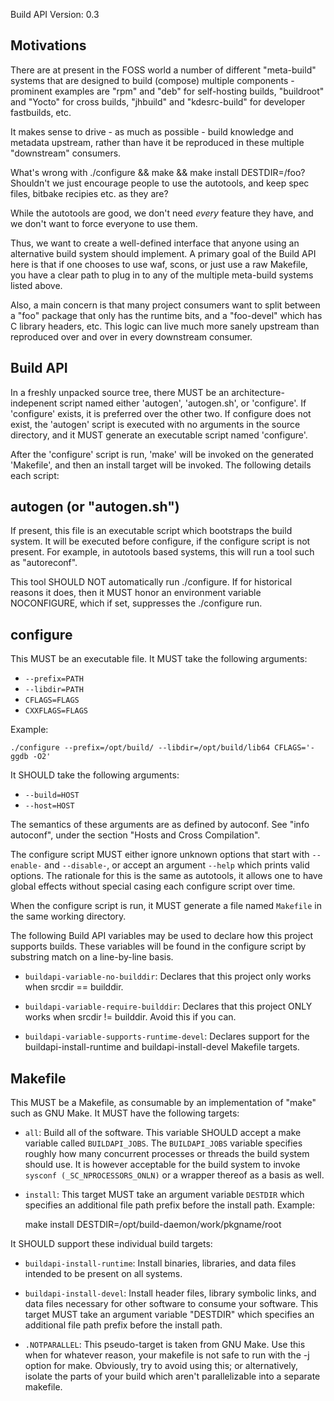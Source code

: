 Build API
Version: 0.3

Motivations
-----------

There are at present in the FOSS world a number of different
"meta-build" systems that are designed to build (compose) multiple
components - prominent examples are "rpm" and "deb" for self-hosting
builds, "buildroot" and "Yocto" for cross builds, "jhbuild" and
"kdesrc-build" for developer fastbuilds, etc.

It makes sense to drive - as much as possible - build knowledge and
metadata upstream, rather than have it be reproduced in these multiple
"downstream" consumers.

What's wrong with ./configure && make && make install DESTDIR=/foo?
Shouldn't we just encourage people to use the autotools, and keep spec
files, bitbake recipies etc. as they are?

While the autotools are good, we don't need *every* feature they have,
and we don't want to force everyone to use them.

Thus, we want to create a well-defined interface that anyone using an
alternative build system should implement.  A primary goal of the
Build API here is that if one chooses to use waf, scons, or just use a
raw Makefile, you have a clear path to plug in to any of the multiple
meta-build systems listed above.

Also, a main concern is that many project consumers want to split
between a "foo" package that only has the runtime bits, and a
"foo-devel" which has C library headers, etc.  This logic can live
much more sanely upstream than reproduced over and over in every
downstream consumer.

Build API
---------

In a freshly unpacked source tree, there MUST be an
architecture-indepenent script named either 'autogen', 'autogen.sh',
or 'configure'.  If 'configure' exists, it is preferred over the other
two.  If configure does not exist, the 'autogen' script is executed
with no arguments in the source directory, and it MUST generate an
executable script named 'configure'.

After the 'configure' script is run, 'make' will be invoked on the
generated 'Makefile', and then an install target will be invoked.  The
following details each script:

autogen (or "autogen.sh")
-------------------------

If present, this file is an executable script which bootstraps the
build system.  It will be executed before configure, if the configure
script is not present.  For example, in autotools based systems, this
will run a tool such as "autoreconf".

This tool SHOULD NOT automatically run ./configure.  If for historical
reasons it does, then it MUST honor an environment variable
NOCONFIGURE, which if set, suppresses the ./configure run.

configure
---------

This MUST be an executable file.  It MUST take the following arguments:

* `--prefix=PATH`
* `--libdir=PATH`
* `CFLAGS=FLAGS`
* `CXXFLAGS=FLAGS`

Example: 

	./configure --prefix=/opt/build/ --libdir=/opt/build/lib64 CFLAGS='-ggdb -O2'

It SHOULD take the following arguments:

* `--build=HOST`
* `--host=HOST`

The semantics of these arguments are as defined by autoconf.  See
"info autoconf", under the section "Hosts and Cross Compilation".

The configure script MUST either ignore unknown options that start
with `--enable-` and `--disable-`, or accept an argument `--help`
which prints valid options.  The rationale for this is the same as
autotools, it allows one to have global effects without special casing
each configure script over time.

When the configure script is run, it MUST generate a file named
`Makefile` in the same working directory.

The following Build API variables may be used to declare how this
project supports builds.  These variables will be found in the
configure script by substring match on a line-by-line basis.

* `buildapi-variable-no-builddir`: Declares that this project only works when srcdir == builddir.

* `buildapi-variable-require-builddir`: Declares that this project
   ONLY works when srcdir != builddir.  Avoid this if you can.

* `buildapi-variable-supports-runtime-devel`: Declares support for the
   buildapi-install-runtime and buildapi-install-devel Makefile
   targets.

Makefile
--------

This MUST be a Makefile, as consumable by an implementation of "make"
such as GNU Make.  It MUST have the following targets:

* `all`: Build all of the software.  This variable SHOULD accept a make variable
   called `BUILDAPI_JOBS`.  The `BUILDAPI_JOBS` variable specifies roughly how
   many concurrent processes or threads the build system should use.  It
   is however acceptable for the build system to invoke 
   `sysconf (_SC_NPROCESSORS_ONLN)`
   or a wrapper thereof as a basis as well.

* `install`:
   This target MUST take an argument variable `DESTDIR` which
   specifies an additional file path prefix before the install path. Example:

	make install DESTDIR=/opt/build-daemon/work/pkgname/root

It SHOULD support these individual build targets:
  
* `buildapi-install-runtime`: Install binaries, libraries, and data
   files intended to be present on all systems.

* `buildapi-install-devel`: Install header files, library symbolic
   links, and data files necessary for other software to consume your
   software.  This target MUST take an argument variable "DESTDIR"
   which specifies an additional file path prefix before the install
   path.

* `.NOTPARALLEL`: This pseudo-target is taken from GNU Make.  Use this
   when for whatever reason, your makefile is not safe to run with the
   -j option for make.  Obviously, try to avoid using this; or
   alternatively, isolate the parts of your build which aren't
   parallelizable into a separate makefile.
